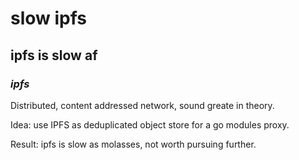 # slow ipfs

## ipfs is slow af


### _ipfs_

Distributed, content addressed network, sound greate in theory.

Idea: use IPFS as deduplicated object store for a go modules proxy.

Result: ipfs is slow as molasses, not worth pursuing further.
